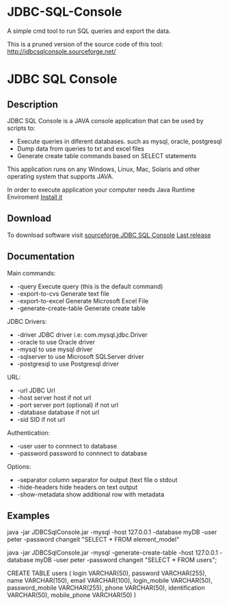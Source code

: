 # JDBC-SQL-Console
A simple cmd tool to run SQL queries and export the data.

This is a pruned version of the source code of this tool:
http://jdbcsqlconsole.sourceforge.net/

<h1>JDBC SQL Console</h1>
<h2>Description</h2>
JDBC SQL Console is a JAVA console application that can be used by scripts to:
<ul>
<li>Execute queries in diferent databases. such as mysql, oracle, postgresql</li>
<li>Dump data from queries to txt and excel files</li>
<li>Generate create table commands based on SELECT statements</li>
</ul> 

<p>This application runs on any Windows, Linux, Mac, Solaris and other operating system that supports JAVA.</p>
<p>In order to execute application your computer needs Java Runtime Enviroment <a href="http://www.java.com/">Install it</a>


<a name="download">
</a></p><h2><a name="download">Download</a></h2><a name="download">
</a><p><a name="download">
To download software visit </a><a href="http://sourceforge.net/projects/jdbcsqlconsole/files/">sourceforge JDBC SQL Console</a>
<a href="http://sourceforge.net/projects/jdbcsqlconsole/files/binary/JDBCSqlConsole-2011-06-09.zip/download">Last release</a>
</p>


<a name="documentation">
<h2>Documentation</h2>
<p>Main commands:</p>
<ul>
<li>-query             Execute query (this is the default command)</li>
<li>-export-to-cvs     Generate text file</li>
<li>-export-to-excel   Generate Microsoft Excel File</li>
<li>-generate-create-table   Generate create table</li>
</ul>

<p>JDBC Drivers:</p>
<ul>
<li>-driver     JDBC driver i.e: com.mysql.jdbc.Driver</li>
<li>-oracle     to use Oracle driver</li>
<li>-mysql      to use mysql driver</li>
<li>-sqlserver  to use Microsoft SQLServer driver</li>
<li>-postgresql to use Postgresql driver</li>
</ul>

<p>URL:</p>
<ul>
<li>-url       JDBC Url</li>
<li>-host       server host if not url </li>
<li>-port       server port (optional) if not url</li>
<li>-database   database if not url</li>
<li>-sid        SID if not url</li>
</ul>

<p>Authentication:</p>
<ul>
<li>-user       user to connnect to database</li>
<li>-password   password to connnect to database</li>
</ul>

<p>Options:</p>
<ul>
<li>-separator  column separator for output (text file o stdout</li>
<li>-hide-headers  hide headers on text output</li>
<li>-show-metadata show additional row with metadata</li>
</ul>



</a><a name="examples">
<h2>Examples</h2>

<p class="command">
java -jar JDBCSqlConsole.jar -mysql  -host 127.0.0.1 -database myDB -user peter -password changeit "SELECT * FROM element_model"
</p>



<p class="command">
java -jar JDBCSqlConsole.jar -mysql -generate-create-table -host 127.0.0.1 -database myDB -user peter -password changeit "SELECT * FROM users";
</p>
<p class="result">
CREATE TABLE users (
    login    VARCHAR(50),
    password    VARCHAR(255),
    name    VARCHAR(150),
    email    VARCHAR(100),
    login_mobile    VARCHAR(50),
    password_mobile    VARCHAR(255),
    phone    VARCHAR(50),
    identification    VARCHAR(50),
    mobile_phone    VARCHAR(50)
)
</p>
